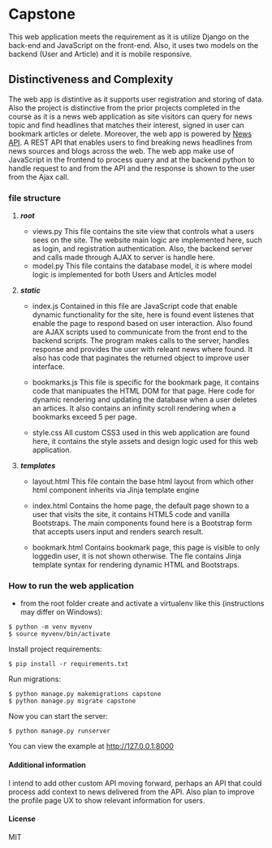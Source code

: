 # Capstone
This web application meets the requirement as it is utilize Django on the back-end and JavaScript on the front-end. Also, it uses two models on the backend (User and Article) and it is mobile responsive.

## Distinctiveness and Complexity
The web app is distintive as it supports user registration and storing of data. Also the project is distinctive from the prior projects completed in the course as it is a news web application  as site visitors can query for news topic and find headlines that matches their interest, signed in user can bookmark articles or delete. Moreover, the web app is powered by [News API](https://newsapi.org/). A REST API that enables users to find  breaking news headlines from news sources and blogs across the web. The web app make use of JavaScript in the frontend to process query and at the backend python to handle request to and from the API and the response is shown to the user from the Ajax call.

### file structure
1. **_root_**
     - views.py
          This file contains the site view that controls what a users sees on the site. The website main logic are implemented here,           such as login, and registration authentication. Also, the backend server and calls made through AJAX to server is handle             here. 
     - model.py
          This file contains the database model, it is where model logic is implemented for both Users and Articles model
2. **_static_**
     - index.js
          Contained in this file are JavaScript code that enable dynamic functionality for the site, here is found event listenes that enable the page to respond based on user interaction. Also found are AJAX scripts used to communicate from the front end to the backend scripts. The program makes calls to the server, handles response and provides the user with releant news where found. It also has code that paginates the returned object to improve user interface.   
     - bookmarks.js
          This file is specific for the bookmark page, it contains code that manipuates the HTML DOM for that page. Here code for dynamic rendering and updating the database when a user deletes an artices. It also contains an infinity scroll rendering when a bookmarks exceed 5 per page.  
          
     - style.css
          All custom CSS3 used in this web application are found here, it contains the style assets and design logic used for this             web application.
        

3. **_templates_**
     - layout.html
         This file contain the base html layout from which other html component inherits via Jinja template engine
     - index.html
          Contains the home page, the default page shown to a user that visits the site, it contains HTML5 code and vanilla Bootstraps. The main components found here is a Bootstrap form that accepts users input and renders search result. 
          
     - bookmark.html
          Contains bookmark page, this page is visible to only loggedin user, it is not shown otherwise. The fle contains Jinja template syntax for rendering dynamic HTML and Bootstraps. 


### How to run the web application

* from the root folder create and activate a virtualenv like this (instructions may differ on Windows):

```
$ python -m venv myvenv
$ source myvenv/bin/activate
```

Install project requirements:

```
$ pip install -r requirements.txt
```

Run migrations:

```
$ python manage.py makemigrations capstone
$ python manage.py migrate capstone
```


Now you can start the server:

```
$ python manage.py runserver
```

You can view the example at http://127.0.0.1:8000

#### Additional information
I intend to add other custom API moving forward, perhaps an API  that could process add context to news delivered from the API. Also plan to improve the profile page UX to show relevant information for users. 
#### License

MIT
